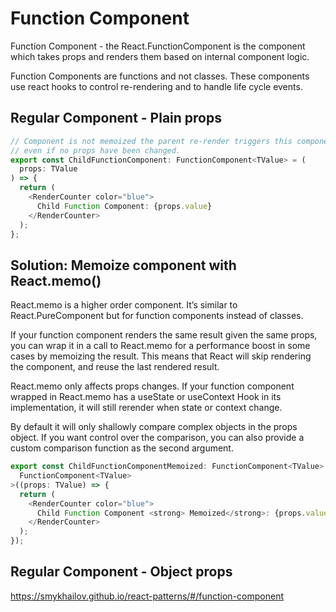 # Function Component

Function Component - the React.FunctionComponent is the component which takes props and renders them based on internal component logic.

Function Components are functions and not classes. These components use react hooks to control re-rendering and to handle life cycle events.

## Regular Component - Plain props

```ts
// Component is not memoized the parent re-render triggers this component to re-render 💣 too
// even if no props have been changed.
export const ChildFunctionComponent: FunctionComponent<TValue> = (
  props: TValue
) => {
  return (
    <RenderCounter color="blue">
      Child Function Component: {props.value}
    </RenderCounter>
  );
};
```

## Solution: Memoize component with React.memo()

React.memo is a higher order component. It’s similar to React.PureComponent but for function components instead of classes.

If your function component renders the same result given the same props, you can wrap it in a call to React.memo for a performance boost in some cases by memoizing the result. This means that React will skip rendering the component, and reuse the last rendered result.

React.memo only affects props changes. If your function component wrapped in React.memo has a useState or useContext Hook in its implementation, it will still rerender when state or context change.

By default it will only shallowly compare complex objects in the props object. If you want control over the comparison, you can also provide a custom comparison function as the second argument.

```ts
export const ChildFunctionComponentMemoized: FunctionComponent<TValue> = React.memo<
  FunctionComponent<TValue>
>((props: TValue) => {
  return (
    <RenderCounter color="blue">
      Child Function Component <strong> Memoized</strong>: {props.value}
    </RenderCounter>
  );
});
```

## Regular Component - Object props

https://smykhailov.github.io/react-patterns/#/function-component
